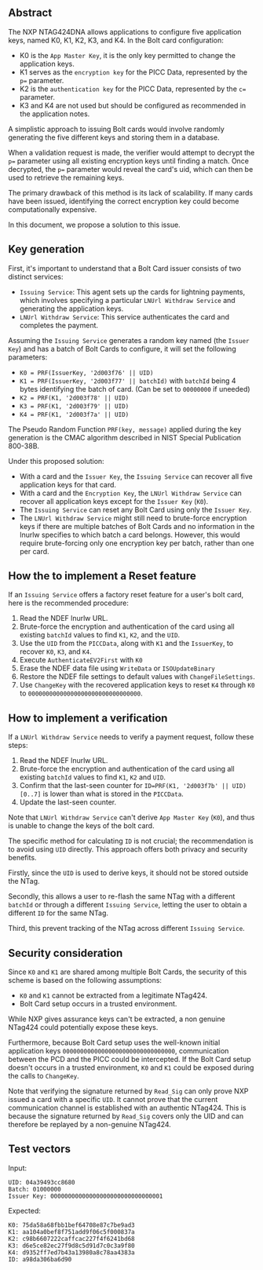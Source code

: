 ## Abstract

The NXP NTAG424DNA allows applications to configure five application keys, named K0, K1, K2, K3, and K4. In the Bolt card configuration:

* K0 is the `App Master Key`, it is the only key permitted to change the application keys.
* K1 serves as the `encryption key` for the PICC Data, represented by the `p=` parameter.
* K2 is the `authentication key` for the PICC Data, represented by the `c=` parameter.
* K3 and K4 are not used but should be configured as recommended in the application notes.

A simplistic approach to issuing Bolt cards would involve randomly generating the five different keys and storing them in a database.

When a validation request is made, the verifier would attempt to decrypt the `p=` parameter using all existing encryption keys until finding a match. Once decrypted, the `p=` parameter would reveal the card's uid, which can then be used to retrieve the remaining keys.

The primary drawback of this method is its lack of scalability. If many cards have been issued, identifying the correct encryption key could become computationally expensive.

In this document, we propose a solution to this issue.

## Key generation

First, it's important to understand that a Bolt Card issuer consists of two distinct services:
* `Issuing Service`: This agent sets up the cards for lightning payments, which involves specifying a particular `LNUrl Withdraw Service` and generating the application keys.
* `LNUrl Withdraw Service`: This service authenticates the card and completes the payment.

Assuming the `Issuing Service` generates a random key named (the `Issuer Key`) and has a batch of Bolt Cards to configure, it will set the following parameters:
* `K0 = PRF(IssuerKey, '2d003f76' || UID)`
* `K1 = PRF(IssuerKey, '2d003f77' || batchId)` with `batchId` being 4 bytes identifying the batch of card. (Can be set to `00000000` if uneeded)
* `K2 = PRF(K1, '2d003f78' || UID)`
* `K3 = PRF(K1, '2d003f79' || UID)`
* `K4 = PRF(K1, '2d003f7a' || UID)`

The Pseudo Random Function `PRF(key, message)` applied during the key generation is the CMAC algorithm described in NIST Special Publication 800-38B.

Under this proposed solution:
* With a card and the `Issuer Key`, the `Issuing Service` can recover all five application keys for that card.
* With a card and the `Encryption Key`, the `LNUrl Withdraw Service` can recover all application keys except for the `Issuer Key` (`K0`).
* The `Issuing Service` can reset any Bolt Card using only the `Issuer Key`.
* The `LNUrl Withdraw Service` might still need to brute-force encryption keys if there are multiple batches of Bolt Cards and no information in the lnurlw specifies to which batch a card belongs. However, this would require brute-forcing only one encryption key per batch, rather than one per card.

## How the to implement a Reset feature

If an `Issuing Service` offers a factory reset feature for a user's bolt card, here is the recommended procedure:

1. Read the NDEF lnurlw URL.
2. Brute-force the encryption and authentication of the card using all existing `batchId` values to find `K1`, `K2`, and the `UID`.
3. Use the `UID` from the `PICCData`, along with `K1` and the `IssuerKey`, to recover `K0`, `K3`, and `K4`.
5. Execute `AuthenticateEV2First` with `K0`
6. Erase the NDEF data file using `WriteData` or `ISOUpdateBinary`
7. Restore the NDEF file settings to default values with `ChangeFileSettings`.
8. Use `ChangeKey` with the recovered application keys to reset `K4` through `K0` to `00000000000000000000000000000000`.

## How to implement a verification

If a `LNUrl Withdraw Service` needs to verify a payment request, follow these steps:

1. Read the NDEF lnurlw URL.
2. Brute-force the encryption and authentication of the card using all existing `batchId` values to find `K1`, `K2` and `UID`.
3. Confirm that the last-seen counter for `ID=PRF(K1, '2d003f7b' || UID)[0..7]` is lower than what is stored in the `PICCData`.
4. Update the last-seen counter.

Note that `LNUrl Withdraw Service` can't derive `App Master Key` (`K0`), and thus is unable to change the keys of the bolt card.

The specific method for calculating `ID` is not crucial; the recommendation is to avoid using `UID` directly. This approach offers both privacy and security benefits.

Firstly, since the `UID` is used to derive keys, it should not be stored outside the NTag.

Secondly, this allows a user to re-flash the same NTag with a different `batchId` or through a different `Issuing Service`, letting the user to obtain a different `ID` for the same NTag.

Third, this prevent tracking of the NTag across different `Issuing Service`.

## Security consideration

Since `K0` and `K1` are shared among multiple Bolt Cards, the security of this scheme is based on the following assumptions:

* `K0` and `K1` cannot be extracted from a legitimate NTag424.
* Bolt Card setup occurs in a trusted environment.

While NXP gives assurance keys can't be extracted, a non genuine NTag424 could potentially expose these keys.

Furthermore, because Bolt Card setup uses the well-known initial application keys `00000000000000000000000000000000`, communication between the PCD and the PICC could be intercepted. If the Bolt Card setup doesn't occurs in a trusted environment, `K0` and `K1` could be exposed during the calls to `ChangeKey`.

Note that verifying the signature returned by `Read_Sig` can only prove NXP issued a card with a specific `UID`. It cannot prove that the current communication channel is established with an authentic NTag424. This is because the signature returned by `Read_Sig` covers only the UID and can therefore be replayed by a non-genuine NTag424.

## Test vectors

Input:
```
UID: 04a39493cc8680
Batch: 01000000
Issuer Key: 00000000000000000000000000000001
```

Expected:

```
K0: 75da58a68fbb1bef64708e87c7be9ad3
K1: aa104a0bef8f751add9f06c5f000837a
K2: c98b6607222caffcac227f4f6241bd68
K3: d6e5ce82ec27f9d8c5d91d7c0c3a9f80
K4: d9352ff7ed7b43a13980a8c78aa4383a
ID: a98da306ba6d90
```